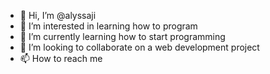 - 👋 Hi, I’m @alyssaji
- 👀 I’m interested in learning how to program
- 🌱 I’m currently learning how to start programming
- 💞️ I’m looking to collaborate on a web development project
- 📫 How to reach me

<!---
alyssaji/alyssaji is a ✨ special ✨ repository because its `README.md` (this file) appears on your GitHub profile.
You can click the Preview link to take a look at your changes.
--->
